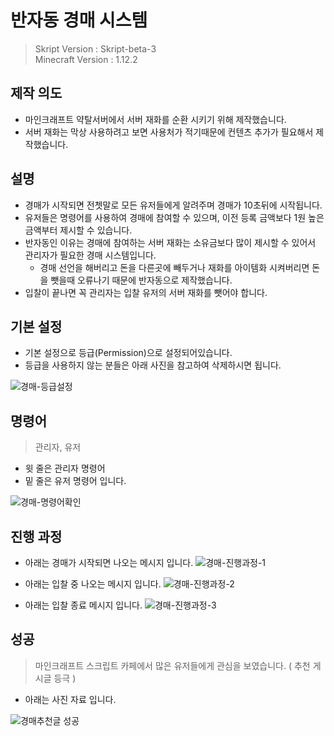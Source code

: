 # 반자동 경매 시스템
> Skript Version : Skript-beta-3  
> Minecraft Version : 1.12.2


## 제작 의도

- 마인크래프트 약탈서버에서 서버 재화를 순환 시키기 위해 제작했습니다.
- 서버 재화는 막상 사용하려고 보면 사용처가 적기때문에 컨텐츠 추가가 필요해서 제작했습니다.

## 설명

- 경매가 시작되면 전쳇말로 모든 유저들에게 알려주며 경매가 10초뒤에 시작됩니다.
- 유저들은 명령어를 사용하여 경매에 참여할 수 있으며, 이전 등록 금액보다 1원 높은 금액부터 제시할 수 있습니다.
- 반자동인 이유는 경매에 참여하는 서버 재화는 소유금보다 많이 제시할 수 있어서 관리자가 필요한 경매 시스템입니다.
  - 경매 선언을 해버리고 돈을 다른곳에 빼두거나 재화를 아이템화 시켜버리면 돈을 뺏을때 오류나기 때문에 반자동으로 제작했습니다.
- 입찰이 끝나면 꼭 관리자는 입찰 유저의 서버 재화를 뺏어야 합니다.



## 기본 설정

- 기본 설정으로 등급(Permission)으로 설정되어있습니다.
- 등급을 사용하지 않는 분들은 아래 사진을 참고하여 삭제하시면 됩니다.
  
![경매-등급설정](https://github.com/hhcczz/MinecraftSkript/assets/101077489/2e69b574-3bab-4352-8ad6-0180c6b0dc3c)



## 명령어
> 관리자, 유저
+ 윗 줄은 관리자 명령어
+ 밑 줄은 유저 명령어 입니다.

![경매-명령어확인](https://github.com/hhcczz/MinecraftSkript/assets/101077489/1cffce37-c048-4cd2-ad80-a011d97d82d6)

## 진행 과정

+ 아래는 경매가 시작되면 나오는 메시지 입니다.
![경매-진행과정-1](https://github.com/hhcczz/MinecraftSkript/assets/101077489/fea7411e-ba79-4462-9d65-7aebb4c63c38)

+ 아래는 입찰 중 나오는 메시지 입니다.
![경매-진행과정-2](https://github.com/hhcczz/MinecraftSkript/assets/101077489/6e8d4675-b7bd-4221-bbf2-d23837c69bd3)

+ 아래는 입찰 종료 메시지 입니다.
![경매-진행과정-3](https://github.com/hhcczz/MinecraftSkript/assets/101077489/fa83061a-ad77-48c9-af39-335b6183f6a4)


## 성공
> 마인크래프트 스크립트 카페에서 많은 유저들에게 관심을 보였습니다. ( 추천 게시글 등극 )

+ 아래는 사진 자료 입니다.

![경매추천글 성공](https://github.com/hhcczz/MinecraftSkript/assets/101077489/a44eabc2-11f3-442f-b16e-c5d66307daf8)


